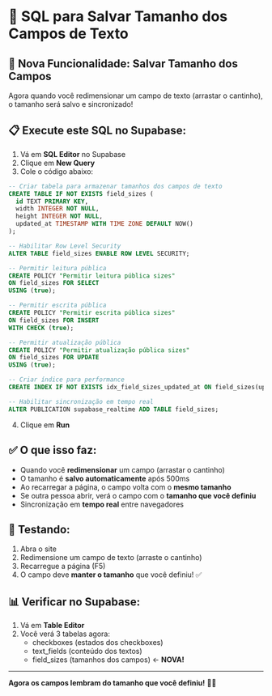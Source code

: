 # 📏 SQL para Salvar Tamanho dos Campos de Texto

## 🎯 Nova Funcionalidade: Salvar Tamanho dos Campos

Agora quando você redimensionar um campo de texto (arrastar o cantinho), o tamanho será salvo e sincronizado!

## 📋 Execute este SQL no Supabase:

1. Vá em **SQL Editor** no Supabase
2. Clique em **New Query**
3. Cole o código abaixo:

```sql
-- Criar tabela para armazenar tamanhos dos campos de texto
CREATE TABLE IF NOT EXISTS field_sizes (
  id TEXT PRIMARY KEY,
  width INTEGER NOT NULL,
  height INTEGER NOT NULL,
  updated_at TIMESTAMP WITH TIME ZONE DEFAULT NOW()
);

-- Habilitar Row Level Security
ALTER TABLE field_sizes ENABLE ROW LEVEL SECURITY;

-- Permitir leitura pública
CREATE POLICY "Permitir leitura pública sizes" 
ON field_sizes FOR SELECT 
USING (true);

-- Permitir escrita pública
CREATE POLICY "Permitir escrita pública sizes" 
ON field_sizes FOR INSERT 
WITH CHECK (true);

-- Permitir atualização pública
CREATE POLICY "Permitir atualização pública sizes" 
ON field_sizes FOR UPDATE 
USING (true);

-- Criar índice para performance
CREATE INDEX IF NOT EXISTS idx_field_sizes_updated_at ON field_sizes(updated_at DESC);

-- Habilitar sincronização em tempo real
ALTER PUBLICATION supabase_realtime ADD TABLE field_sizes;
```

4. Clique em **Run**

## ✅ O que isso faz:

- Quando você **redimensionar** um campo (arrastar o cantinho)
- O tamanho é **salvo automaticamente** após 500ms
- Ao recarregar a página, o campo volta com o **mesmo tamanho**
- Se outra pessoa abrir, verá o campo com o **tamanho que você definiu**
- Sincronização em **tempo real** entre navegadores

## 🧪 Testando:

1. Abra o site
2. Redimensione um campo de texto (arraste o cantinho)
3. Recarregue a página (F5)
4. O campo deve **manter o tamanho** que você definiu! ✅

## 📊 Verificar no Supabase:

1. Vá em **Table Editor**
2. Você verá 3 tabelas agora:
   - checkboxes (estados dos checkboxes)
   - text_fields (conteúdo dos textos)
   - field_sizes (tamanhos dos campos) ← **NOVA!**

---

**Agora os campos lembram do tamanho que você definiu!** 📏✨
